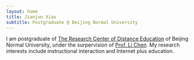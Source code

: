 ```yaml
---
layout: home
title: Jianjun Xiao
subtitle: Postgraduate @ Beijing Normal University
---
```


I am postgraduate of [The Research Center of Distance Education](https://rcde.bnu.edu.cn/) of Beijing Normal University, under the surpervision of [Prof. Li Chen](https://fe.bnu.edu.cn/pc/cms1info/resume/51/94). My research interests include instructional interaction and Internet plus education.



<script type="text/javascript" id="clustrmaps" src="//clustrmaps.com/map_v2.js?d=AH8eVtgCfiPuvsbrYIjSemGUlWIjlwHxIamb405BrEc&cl=ffffff&w=a"></script>